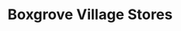---
title: "Boxgrove Village Stores"
url: /chichester/boxgrove-village-stores/
shop: convenience
---